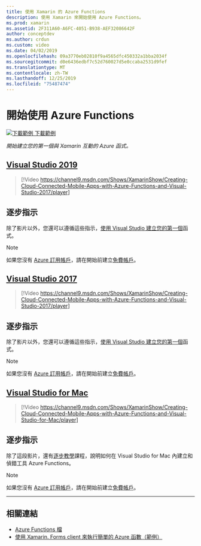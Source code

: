 ```yaml
---
title: 使用 Xamarin 的 Azure Functions
description: 使用 Xamarin 來開始使用 Azure Functions。
ms.prod: xamarin
ms.assetid: 2F311A60-A6FC-4051-B938-AEF32086642F
author: conceptdev
ms.author: crdun
ms.custom: video
ms.date: 04/02/2019
ms.openlocfilehash: 09a3770eb02810f9a4565dfc450332a1bba2034f
ms.sourcegitcommit: d0e6436edbf7c52d760027d5e0ccaba2531d9fef
ms.translationtype: MT
ms.contentlocale: zh-TW
ms.lasthandoff: 12/25/2019
ms.locfileid: "75487474"
---
```

# <a name="get-started-with-azure-functions"></a>開始使用 Azure Functions

[![下載範例](~/media/shared/download.png) 下載範例](https://azure.microsoft.com/resources/samples/functions-xamarin-getting-started/)

_開始建立您的第一個與 Xamarin 互動的 Azure 函式。_

## <a name="visual-studio-2019tabwindows"></a>[Visual Studio 2019](#tab/windows)

> [!Video https://channel9.msdn.com/Shows/XamarinShow/Creating-Cloud-Connected-Mobile-Apps-with-Azure-Functions-and-Visual-Studio-2017/player]

## <a name="step-by-step-instructions"></a>逐步指示

除了影片以外，您還可以遵循這些指示，[使用 Visual Studio 建立您的第一個](https://docs.microsoft.com/azure/azure-functions/functions-create-your-first-function-visual-studio)函式。

> [!NOTE]
> 如果您沒有 [Azure 訂用帳戶](/azure/guides/developer/azure-developer-guide#understanding-accounts-subscriptions-and-billing)，請在開始前建立[免費帳戶](https://aka.ms/azfree-docs-mobileapps)。

## <a name="visual-studio-2017tabwin-vs2017"></a>[Visual Studio 2017](#tab/win-vs2017)

> [!Video https://channel9.msdn.com/Shows/XamarinShow/Creating-Cloud-Connected-Mobile-Apps-with-Azure-Functions-and-Visual-Studio-2017/player]

## <a name="step-by-step-instructions"></a>逐步指示

除了影片以外，您還可以遵循這些指示，[使用 Visual Studio 建立您的第一個](https://docs.microsoft.com/azure/azure-functions/functions-create-your-first-function-visual-studio)函式。

> [!NOTE]
> 如果您沒有 [Azure 訂用帳戶](/azure/guides/developer/azure-developer-guide#understanding-accounts-subscriptions-and-billing)，請在開始前建立[免費帳戶](https://aka.ms/azfree-docs-mobileapps)。

## <a name="visual-studio-for-mactabmacos"></a>[Visual Studio for Mac](#tab/macos)

> [!Video https://channel9.msdn.com/Shows/XamarinShow/Creating-Cloud-Connected-Mobile-Apps-with-Azure-Functions-and-Visual-Studio-for-Mac/player]

## <a name="step-by-step-instructions"></a>逐步指示

除了這段影片，還有[逐步教學](https://docs.microsoft.com/visualstudio/mac/azure-functions-lab)課程，說明如何在 Visual Studio for Mac 內建立和偵錯工具 Azure Functions。

> [!NOTE]
> 如果您沒有 [Azure 訂用帳戶](/azure/guides/developer/azure-developer-guide#understanding-accounts-subscriptions-and-billing)，請在開始前建立[免費帳戶](https://aka.ms/azfree-docs-mobileapps)。

-----

## <a name="related-links"></a>相關連結

- [Azure Functions 檔](https://docs.microsoft.com/azure/azure-functions/)
- [使用 Xamarin. Forms client 來執行簡單的 Azure 函數（範例）](https://azure.microsoft.com/resources/samples/functions-xamarin-getting-started/)
